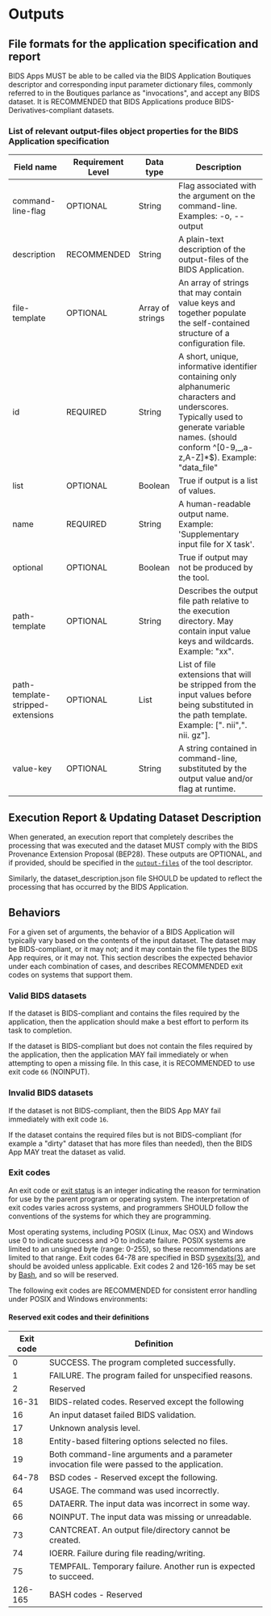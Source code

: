 # Outputs

## File formats for the application specification and report

BIDS Apps MUST be able to be called via the BIDS Application Boutiques
descriptor and corresponding input parameter dictionary files, commonly referred
to in the Boutiques parlance as "invocations", and accept any BIDS dataset.
It is RECOMMENDED that BIDS Applications produce BIDS-Derivatives-compliant datasets.

### List of relevant output-files object properties for the BIDS Application specification

| Field name                        | Requirement Level | Data type        | Description                                                                                                                                                                                              |
|-----------------------------------|-------------------|------------------|----------------------------------------------------------------------------------------------------------------------------------------------------------------------------------------------------------|
| command-line-flag                 | OPTIONAL          | String           | Flag associated with the argument on the command-line.  Examples: -o, --output                                                                                                                           |
| description                       | RECOMMENDED       | String           | A plain-text description of the output-files of the BIDS Application.                                                                                                                                    |
| file-template                     | OPTIONAL          | Array of strings | An array of strings that may contain value keys and together populate the self-contained structure of a configuration file.                                                                              |
| id                                | REQUIRED          | String           | A short, unique, informative identifier containing only alphanumeric characters and underscores.  Typically used to generate variable names.  (should conform ^[0-9,_,a-z,A-Z]*$).  Example: "data_file" |
| list                              | OPTIONAL          | Boolean          | True if output is a list of values.                                                                                                                                                                      |
| name                              | REQUIRED          | String           | A human-readable output name.  Example: 'Supplementary input file for X task'.                                                                                                                           |
| optional                          | OPTIONAL          | Boolean          | True if output may not be produced by the tool.                                                                                                                                                          |
| path-template                     | OPTIONAL          | String           | Describes the output file path relative to the execution directory.  May contain input value keys and wildcards.  Example: "xx".                                                                         |
| path-template-stripped-extensions | OPTIONAL          | List             | List of file extensions that will be stripped from the input values before being substituted in the path template.  Example: [". nii",". nii. gz"].                                                      |
| value-key                         | OPTIONAL          | String           | A string contained in command-line, substituted by the output value and/or flag at runtime.                                                                                                              |

## Execution Report & Updating Dataset Description

When generated, an execution report that completely describes the processing
that was executed and the dataset MUST comply with the BIDS Provenance Extension
Proposal (BEP28). These outputs are OPTIONAL, and if provided, should be
specified in the [`output-files`](./outputs.md) of the tool descriptor.

Similarly, the dataset_description.json file SHOULD be updated to reflect the
processing that has occurred by the BIDS Application.

## Behaviors

For a given set of arguments, the behavior of a BIDS Application will typically
vary based on the contents of the input dataset. The dataset may be
BIDS-compliant, or it may not; and it may contain the file types the BIDS App
requires, or it may not. This section describes the expected behavior under each
combination of cases, and describes RECOMMENDED exit codes on systems that
support them.

### Valid BIDS datasets

If the dataset is BIDS-compliant and contains the files required by the application,
then the application should make a best effort to perform its task to completion.

If the dataset is BIDS-compliant but does not contain the files required by the application,
then the application MAY fail immediately or when attempting to open a missing file.
In this case, it is RECOMMENDED to use exit code `66` (NOINPUT).

### Invalid BIDS datasets

If the dataset is not BIDS-compliant, then the BIDS App MAY fail immediately with exit code `16`.

If the dataset contains the required files but is not BIDS-compliant
(for example a "dirty" dataset that has more files than needed),
then the BIDS App MAY treat the dataset as valid.

### Exit codes

An exit code or [exit status](https://en.wikipedia.org/wiki/Exit_status) is an
integer indicating the reason for termination for use by the parent program or
operating system. The interpretation of exit codes varies across systems, and
programmers SHOULD follow the conventions of the systems for which they are
programming.

Most operating systems, including POSIX (Linux, Mac OSX) and Windows use 0 to
indicate success and >0 to indicate failure. POSIX systems are limited to an
unsigned byte (range: 0-255), so these recommendations are limited to that
range. Exit codes 64-78 are specified in BSD
[sysexits(3)](https://www.freebsd.org/cgi/man.cgi?query=sysexits&sektion=3), and
should be avoided unless applicable. Exit codes 2 and 126-165 may be set by
[Bash](https://www.tldp.org/LDP/abs/html/exitcodes.html), and so will be
reserved.

The following exit codes are RECOMMENDED for consistent error handling
under POSIX and Windows environments:

#### Reserved exit codes and their definitions

| Exit code | Definition                                                                                  |
|-----------|---------------------------------------------------------------------------------------------|
| 0         | SUCCESS. The program completed successfully.                                                |
| 1         | FAILURE. The program failed for unspecified reasons.                                        |
| 2         | Reserved                                                                                    |
| 16-31     | BIDS-related codes. Reserved except the following                                           |
| 16        | An input dataset failed BIDS validation.                                                    |
| 17        | Unknown analysis level.                                                                     |
| 18        | Entity-based filtering options selected no files.                                           |
| 19        | Both command-line arguments and a parameter invocation file were passed to the application. |
| 64-78     | BSD codes - Reserved except the following.                                                  |
| 64        | USAGE. The command was used incorrectly.                                                    |
| 65        | DATAERR. The input data was incorrect in some way.                                          |
| 66        | NOINPUT. The input data was missing or unreadable.                                          |
| 73        | CANTCREAT. An output file/directory cannot be created.                                      |
| 74        | IOERR. Failure during file reading/writing.                                                 |
| 75        | TEMPFAIL. Temporary failure. Another run is expected to succeed.                            |
| 126-165   | BASH codes - Reserved                                                                       |
